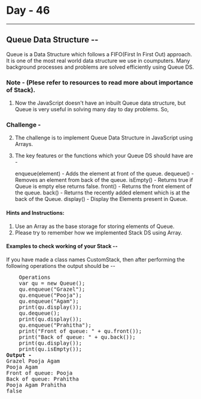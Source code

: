  # Day - 46
---
## Queue Data Structure --
Queue is a Data Structure which follows a FIFO(First In First Out) approach.
It is one of the most real world data structure we use in coumputers.
Many background processes and problems are solved efficiently using Queue DS.
### Note - (Plese refer to resources to read more about importance of Stack).
1. Now the JavaScript doesn't have an inbuilt Queue data structure, but Queue is very useful in solving many day to day problems. So, 
### Challenge -  
2. The challenge is to implement Queue Data Structure in JavaScript using Arrays.
3. The key features or the functions which your Queue DS should have are - 

    enqueue(element) - Adds the element at front of the queue.
    dequeue() -        Removes an element from back of the queue.
    isEmpty() -        Returns true if Queue is empty else returns false.
    front() -          Returns the front element of the queue. 
    back() -           Returns the recently added element which is at the back of the Queue.
    display() -        Display the Elements present in Queue. 
#### Hints and Instructions: 
1. Use an Array as the base storage for storing elements of Queue.
2. Please try to remember how we implemented Stack DS using Array.
#### Examples to check working of your Stack -- 
If you have made a class names CustomStack, then after performing the following operations the output should be -- 
<pre>    Operations
    var qu = new Queue();
    qu.enqueue("Grazel");
    qu.enqueue("Pooja");
    qu.enqueue("Agam");
    print(qu.display());
    qu.dequeue();
    print(qu.display());
    qu.enqueue("Prahitha");
    print("Front of queue: " + qu.front());
    print("Back of queue: " + qu.back());
    print(qu.display());
    print(qu.isEmpty());
<b>Output -</b> 
Grazel Pooja Agam 
Pooja Agam
Front of queue: Pooja
Back of queue: Prahitha
Pooja Agam Prahitha
false
</pre>